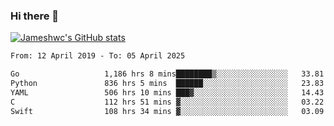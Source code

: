 ### Hi there 👋

[![Jameshwc's GitHub stats](https://github-readme-stats.vercel.app/api?username=jameshwc)](https://github.com/anuraghazra/github-readme-stats)

<!--START_SECTION:waka-->

```txt
From: 12 April 2019 - To: 05 April 2025

Go                   1,186 hrs 8 mins████████▒░░░░░░░░░░░░░░░░   33.81 %
Python               836 hrs 5 mins  ██████░░░░░░░░░░░░░░░░░░░   23.83 %
YAML                 506 hrs 10 mins ███▓░░░░░░░░░░░░░░░░░░░░░   14.43 %
C                    112 hrs 51 mins ▓░░░░░░░░░░░░░░░░░░░░░░░░   03.22 %
Swift                108 hrs 34 mins ▓░░░░░░░░░░░░░░░░░░░░░░░░   03.09 %
```

<!--END_SECTION:waka-->
